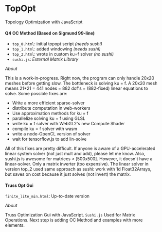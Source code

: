 # TopOpt

Topology Optimization with JavaScript

#### Q4 OC Method (Based on Sigmund 99-line)
* `top_0.html`: initial topopt script *(needs sushi)*
* `top_1.html`: added windowing *(needs sushi)*
* `top_2.html`: wrote in custom ku=f solver *(no sushi)*
* `sushi.js`: *External Matrix Library*

*About*

This is a work-in-progress.  Right now, the program can only handle 20x20 meshes before getting slow.  The bottleneck is solving ku = f.  A 20x20 mesh means 21*21 = 441 nodes = 882 dof's = (882-fixed) linear equations to solve.  Some possible fixes are:

* Write a more efficient sparse-solver
* distribute computation in web-workers
* Use approximation methods for ku = f
* parallelize solving ku = f using GLSL
* write ku = f solver with WebGL2's new Compute Shader
* compile ku = f solver with wasm
* write a node-OpenCL version of solver
* wait for tensorflow.js to add lin-solve

All of this fixes are pretty difficult.  If anyone is aware of a GPU-accelerated linear system solver (not just mult and add), please let me know.  Also, sushi.js is awesome for matrices < [500x500].  However, it doesn't have a linear-solver.  Only a matrix inverter (too expensive).  The linear solver in version top_2 used same approach as sushi: work with 1d Float32Arrays, but saves on cost because it just solves (not invert) the matrix.

#### Truss Opt Gui

`finite_lite_min.html`: Up-to-date version

*About*

Truss Optimization Gui with JavaScript.  `Sushi.js` Used for Matrix Operations. Next step is adding OC Method and examples with more elements.






